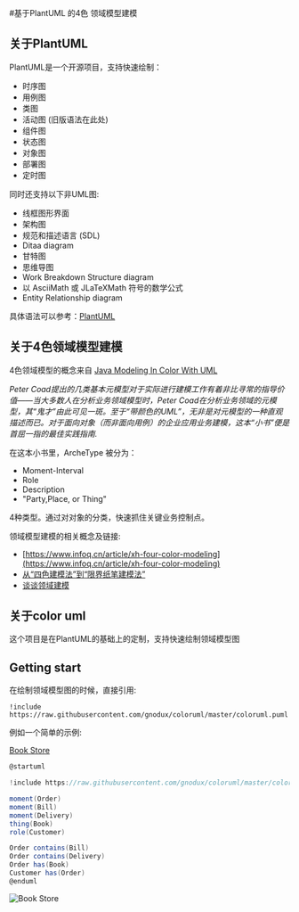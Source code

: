 #基于PlantUML 的4色 领域模型建模

## 关于PlantUML

PlantUML是一个开源项目，支持快速绘制：

- 时序图
- 用例图
- 类图
- 活动图 (旧版语法在此处)
- 组件图
- 状态图
- 对象图
- 部署图 
- 定时图 

同时还支持以下非UML图:

- 线框图形界面
- 架构图
- 规范和描述语言 (SDL)
- Ditaa diagram
- 甘特图 
- 思维导图 
- Work Breakdown Structure diagram 
- 以 AsciiMath 或 JLaTeXMath 符号的数学公式
- Entity Relationship diagram

具体语法可以参考：[PlantUML](http://plantuml.com)

## 关于4色领域模型建模

4色领域模型的概念来自 [Java Modeling In Color With UML](https://book.douban.com/subject/1440291/) 


_Peter Coad提出的几类基本元模型对于实际进行建模工作有着非比寻常的指导价值——当大多数人在分析业务领域模型时，Peter Coad在分析业务领域的元模型，其“鬼才”由此可见一斑。至于“带颜色的UML”，无非是对元模型的一种直观描述而已。对于面向对象（而非面向用例）的企业应用业务建模，这本“小书”便是首屈一指的最佳实践指南._

在这本小书里，ArcheType 被分为：

- Moment-Interval
- Role
- Description
- "Party,Place, or Thing"

4种类型。通过对对象的分类，快速抓住关键业务控制点。

领域模型建模的相关概念及链接:

* [https://www.infoq.cn/article/xh-four-color-modeling](https://www.infoq.cn/article/xh-four-color-modeling)
* [从“四色建模法”到“限界纸笔建模法”](https://insights.thoughtworks.cn/paper-pen-modeling/)
* [谈谈领域建模](http://fanyilun.me/2018/04/08/%E8%B0%88%E8%B0%88%E9%A2%86%E5%9F%9F%E5%BB%BA%E6%A8%A1/)

## 关于color uml

这个项目是在PlantUML的基础上的定制，支持快速绘制领域模型图

## Getting start

在绘制领域模型图的时候，直接引用:

```
!include https://raw.githubusercontent.com/gnodux/coloruml/master/coloruml.puml
```

例如一个简单的示例:

[Book Store](samples/bookstore.puml)

```csharp
@startuml

!include https://raw.githubusercontent.com/gnodux/coloruml/master/coloruml.puml

moment(Order)
moment(Bill)
moment(Delivery)
thing(Book)
role(Customer)

Order contains(Bill)
Order contains(Delivery)
Order has(Book)
Customer has(Order)
@enduml
```
![Book Store](http://www.plantuml.com/plantuml/png/NSwxJiKm30RWFKznsDgbsPcE2ZlF41AhYV2bScmkRuzQGeSp_h_bpxvtIsfE6C9JuunUu5RDzluSewQlPMjM_TqxQ1OsO5koKDnOYd_7B2ZgX95IDz0hB_i9aX2mJMzQGEV_j3R4Axm2ja_GdpbORRnDgyZ775GGfXVl9dGiXXEu7VTJupw4X_AIng2cFhG_Q5JZbpjmSS9V "Book store") 
